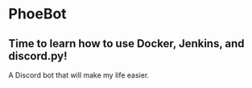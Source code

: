 # PhoeBot
## Time to learn how to use Docker, Jenkins, and discord.py!
A Discord bot that will make my life easier.
